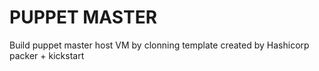 # PUPPET MASTER
Build puppet master host VM by clonning template created by Hashicorp packer + kickstart